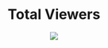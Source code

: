 <div align="center">
  <h1> Total Viewers </h1>
  <img src="https://profile-counter.glitch.me/bmiit145/count.svg?"  />
</div>
